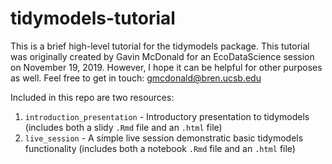 # tidymodels-tutorial
This is a brief high-level tutorial for the tidymodels package. This tutorial was originally created by Gavin McDonald for an EcoDataScience session on November 19, 2019. However, I hope it can be helpful for other purposes as well. Feel free to get in touch: gmcdonald@bren.ucsb.edu

Included in this repo are two resources:  

1. `introduction_presentation` - Introductory presentation to tidymodels (includes both a slidy `.Rmd` file and an `.html` file)  
2. `live_session` - A simple live session demonstratic basic tidymodels functionality (includes both a notebook `.Rmd` file and an `.html` file)   
